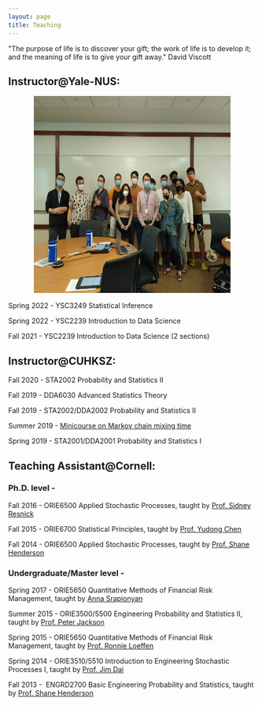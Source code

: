 ```yaml
---
layout: page
title: Teaching 
---
```


"The purpose of life is to discover your gift; the work of life is to develop it; and the meaning of life is to give your gift away." David Viscott

## Instructor@Yale-NUS:

<p align="center">
<img src="https://raw.githubusercontent.com/mchchoi/mchchoi.github.io/master/menu/YSC3249_class_photo.jpg" width="400" height="400">
</p>

Spring 2022 - YSC3249 Statistical Inference

Spring 2022 - YSC2239 Introduction to Data Science

Fall 2021 - YSC2239 Introduction to Data Science (2 sections)

## Instructor@CUHKSZ:

Fall 2020 - STA2002 Probability and Statistics II

<!--- - Teaching evaluation: Clear Presentation 5.98/6.0, Enthusiastic 5.96/6.0, Responses = 155 --->

Fall 2019 - DDA6030 Advanced Statistics Theory

 <!--- - Teaching evaluation: Clear Presentation 5.43/6.0, Enthusiastic 5.79/6.0, Responses = 16 --->

Fall 2019 - STA2002/DDA2002 Probability and Statistics II

<!--- - Teaching evaluation: Clear Presentation 5.84/6.0, Enthusiastic 5.92/6.0, Responses = 135 --->

Summer 2019 - [Minicourse on Markov chain mixing time](mcmt)

Spring 2019 - STA2001/DDA2001 Probability and Statistics I 

<!--- - Teaching evaluation: Clear Presentation 5.88/6.0, Enthusiastic 5.90/6.0, Responses = 89 --->

## Teaching Assistant@Cornell: 

### Ph.D. level -
Fall 2016 - ORIE6500 Applied Stochastic Processes, taught by [Prof. Sidney Resnick](https://people.orie.cornell.edu/sid/)
 
Fall 2015 - ORIE6700 Statistical Principles, taught by [Prof. Yudong Chen](http://people.orie.cornell.edu/yudong.chen/)

Fall 2014 - ORIE6500 Applied Stochastic Processes, taught by [Prof. Shane Henderson](http://people.orie.cornell.edu/shane/) 


### Undergraduate/Master level - 
Spring 2017 - ORIE5650 Quantitative Methods of Financial Risk Management, taught by [Anna Srapionyan](http://srapionyan.com/) 

Summer 2015 - ORIE3500/5500 Engineering Probability and Statistics II, taught by [Prof. Peter Jackson](http://people.orie.cornell.edu/jackson/new/) 

Spring 2015 - ORIE5650 Quantitative Methods of Financial Risk Management, taught by [Prof. Ronnie Loeffen](http://personalpages.manchester.ac.uk/staff/ronnie.loeffen/) 

Spring 2014 - ORIE3510/5510 Introduction to Engineering Stochastic Processes I, taught by [Prof. Jim Dai](http://people.orie.cornell.edu/jdai/) 

Fall 2013 -  ENGRD2700 Basic Engineering Probability and Statistics, taught by [Prof. Shane Henderson](http://people.orie.cornell.edu/shane/)
